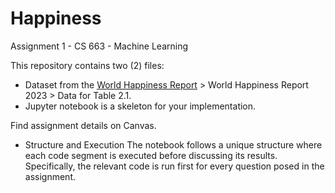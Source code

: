 # Happiness

Assignment 1 - CS 663 - Machine Learning

This repository contains two (2) files:
* Dataset from the [World Happiness Report](https://worldhappiness.report/data/) > World Happiness Report 2023 > Data for Table 2.1.
* Jupyter notebook is a skeleton for your implementation.

Find assignment details on Canvas.

*  Structure and Execution
The notebook follows a unique structure where each code segment is executed before discussing its results. Specifically, the relevant code is run first for every question posed in the assignment.
